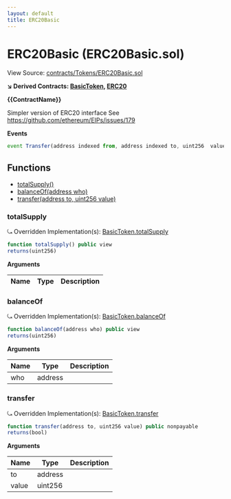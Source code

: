 ```yaml
---
layout: default
title: ERC20Basic
---
```


# ERC20Basic (ERC20Basic.sol)

View Source: [contracts/Tokens/ERC20Basic.sol](../contracts/Tokens/ERC20Basic.sol)

**↘ Derived Contracts: [BasicToken](BasicToken.md), [ERC20](ERC20.md)**

**{{ContractName}}**

Simpler version of ERC20 interface
See https://github.com/ethereum/EIPs/issues/179

**Events**

```js
event Transfer(address indexed from, address indexed to, uint256  value);
```

## Functions

- [totalSupply()](#totalsupply)
- [balanceOf(address who)](#balanceof)
- [transfer(address to, uint256 value)](#transfer)

### totalSupply

⤿ Overridden Implementation(s): [BasicToken.totalSupply](BasicToken.md#totalsupply)

```js
function totalSupply() public view
returns(uint256)
```

**Arguments**

| Name        | Type           | Description  |
| ------------- |------------- | -----|

### balanceOf

⤿ Overridden Implementation(s): [BasicToken.balanceOf](BasicToken.md#balanceof)

```js
function balanceOf(address who) public view
returns(uint256)
```

**Arguments**

| Name        | Type           | Description  |
| ------------- |------------- | -----|
| who | address |  | 

### transfer

⤿ Overridden Implementation(s): [BasicToken.transfer](BasicToken.md#transfer)

```js
function transfer(address to, uint256 value) public nonpayable
returns(bool)
```

**Arguments**

| Name        | Type           | Description  |
| ------------- |------------- | -----|
| to | address |  | 
| value | uint256 |  | 

